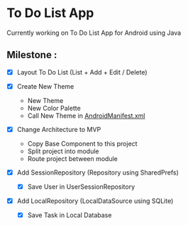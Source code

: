 To Do List App
===

Currently working on To Do List App for Android using Java

Milestone :
---
- [x] Layout To Do List (List + Add + Edit / Delete)

- [X] Create New Theme
   - New Theme
   - New Color Palette
   - Call New Theme in [AndroidManifest.xml](/app/src/main/AndroidManifest.xml)

- [X] Change Architecture to MVP
   - Copy Base Component to this project
   - Split project into module
   - Route project between module
   
- [x] Add SessionRepository (Repository using SharedPrefs)
   - [x] Save User in UserSessionRepository

- [x] Add LocalRepository (LocalDataSource using SQLite)
   - [x] Save Task in Local Database

